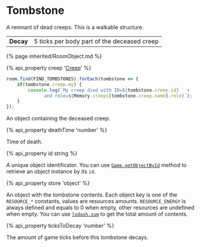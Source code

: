 # Tombstone

<img src="img/tombstone.png" alt="" align="right" />

A remnant of dead creeps. This is a walkable structure. 

<table class="table gameplay-info">
    <tbody>
    <tr>
        <td><strong>Decay</strong></td>
        <td>5 ticks per body part of the deceased creep</td>
    </tr>
    </tbody>
</table>

{% page inherited/RoomObject.md %}

{% api_property creep '<a href="#Creep">Creep</a>' %}

```javascript
room.find(FIND_TOMBSTONES).forEach(tombstone => {
    if(tombstone.creep.my) {
        console.log(`My creep died with ID=${tombstone.creep.id} ` +
             `and role=${Memory.creeps[tombstone.creep.name].role}`);   
    }    
});
```

An object containing the deceased creep.

{% api_property deathTime 'number' %}

Time of death. 

{% api_property id string %}

A unique object identificator. You can use <a href="#Game.getObjectById"><code>Game.getObjectById</code></a> method to retrieve an object instance by its <code>id</code>.


{% api_property store 'object' %}

An object with the tombstone contents. Each object key is one of the <code>RESOURCE_*</code> constants, values are resources amounts. <code>RESOURCE_ENERGY</code> is always defined and equals to 0 when empty, other resources are undefined when empty. You can use <a href="https://github.com/lodash/lodash/blob/3.10.1/doc/README.md#_sumcollection-iteratee-thisarg"><code>lodash.sum</code></a> to get the total amount of contents.


{% api_property ticksToDecay 'number' %}

The amount of game ticks before this tombstone decays.



